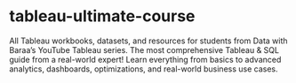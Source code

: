 # tableau-ultimate-course
All Tableau workbooks, datasets, and resources for students from Data with Baraa’s YouTube Tableau series. The most comprehensive Tableau &amp; SQL guide from a real-world expert! Learn everything from basics to advanced analytics, dashboards, optimizations, and real-world business use cases.
